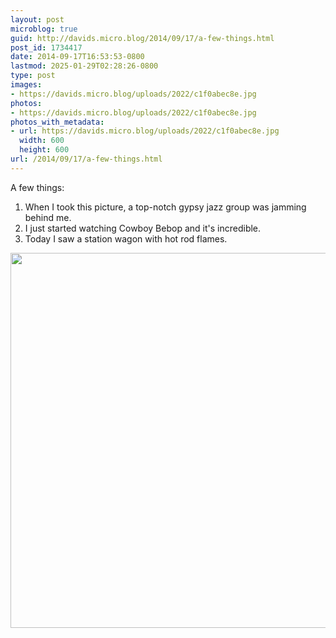 ```yaml
---
layout: post
microblog: true
guid: http://davids.micro.blog/2014/09/17/a-few-things.html
post_id: 1734417
date: 2014-09-17T16:53:53-0800
lastmod: 2025-01-29T02:28:26-0800
type: post
images:
- https://davids.micro.blog/uploads/2022/c1f0abec8e.jpg
photos:
- https://davids.micro.blog/uploads/2022/c1f0abec8e.jpg
photos_with_metadata:
- url: https://davids.micro.blog/uploads/2022/c1f0abec8e.jpg
  width: 600
  height: 600
url: /2014/09/17/a-few-things.html
---
```

A few things:
1) When I took this picture, a top-notch gypsy jazz group was jamming behind me.
2) I just started watching Cowboy Bebop and it's incredible.
3) Today I saw a station wagon with hot rod flames.

<img src="/uploads/2022/c1f0abec8e.jpg" width="600" height="600" alt="">

